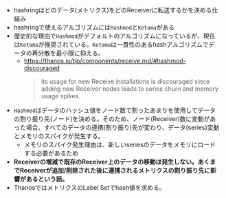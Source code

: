 - hashringはどのデータ(メトリクス)をどのReceiverに転送するかを決める仕組み
- hashringで使えるアルゴリズムには`Hashmod`と`Ketama`がある
- 歴史的な理由で`Hashmod`がデフォルトのアルゴリズムになっているが、現在は`Ketama`が推奨されている。`Ketama`は一貫性のあるhashアルゴリズムでデータの再分散を最小限に抑える。
  - https://thanos.io/tip/components/receive.md/#hashmod-discouraged  
    > its usage for new Receive installations is discouraged since adding new Receiver nodes leads to series churn and memory usage spikes.
- `Hashmod`はデータのハッシュ値をノード数で割ったあまりを使用してデータの割り振り先(ノード)を決める。そのため、ノード(Receiver)数に変動があった場合、すべてのデータの連携(割り振り)先が変わり、データ(series)変動とメモリのスパイクが発生する。
  - メモリのスパイク発生理由は、新しいseriesのデータをメモリにロードする必要があるため
- **Receiverの増減で既存のReceiver上のデータの移動は発生しない。あくまでReceiverが追加/削除された後に連携されるメトリクスの割り振り先に影響があるという話。**
- ThanosではメトリクスのLabel Setでhash値を求める。